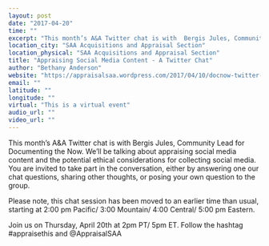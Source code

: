 ```yaml
---
layout: post
date: "2017-04-20"
time: ""
excerpt: "This month’s A&A Twitter chat is with  Bergis Jules, Community Lead for Documenting the Now. We’ll be talking about appraising social media ..."
location_city: "SAA Acquisitions and Appraisal Section"
location_physical: "SAA Acquisitions and Appraisal Section"
title: "Appraising Social Media Content - A Twitter Chat"
author: "Bethany Anderson"
website: "https://appraisalsaa.wordpress.com/2017/04/10/docnow-twitter-chat-special-time-2-pt-5-et/"
email: ""
latitude: ""
longitude: ""
virtual: "This is a virtual event"
audio_url: ""
video_url: ""
---
```


This month’s A&A Twitter chat is with  Bergis Jules, Community Lead for Documenting the Now. We’ll be talking about appraising social media content and the potential ethical considerations for collecting social media. You are invited to take part in the conversation, either by answering one our chat questions, sharing other thoughts, or posing your own question to the group.

Please note, this chat session has been moved to an earlier time than usual, starting at 2:00 pm Pacific/ 3:00 Mountain/ 4:00 Central/ 5:00 pm Eastern.

Join us on Thursday, April 20th at 2pm PT/ 5pm ET. Follow the hashtag #appraisethis and @AppraisalSAA
